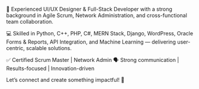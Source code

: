 🎯 Experienced UI/UX Designer & Full-Stack Developer with a strong background in Agile Scrum, Network Administration, and cross-functional team collaboration.

💻 Skilled in Python, C++, PHP, C#, MERN Stack, Django, WordPress, Oracle Forms & Reports, API Integration, and Machine Learning — delivering user-centric, scalable solutions.

✅ Certified Scrum Master | Network Admin
🗣️ Strong communication | Results-focused | Innovation-driven

Let’s connect and create something impactful! 🚀

